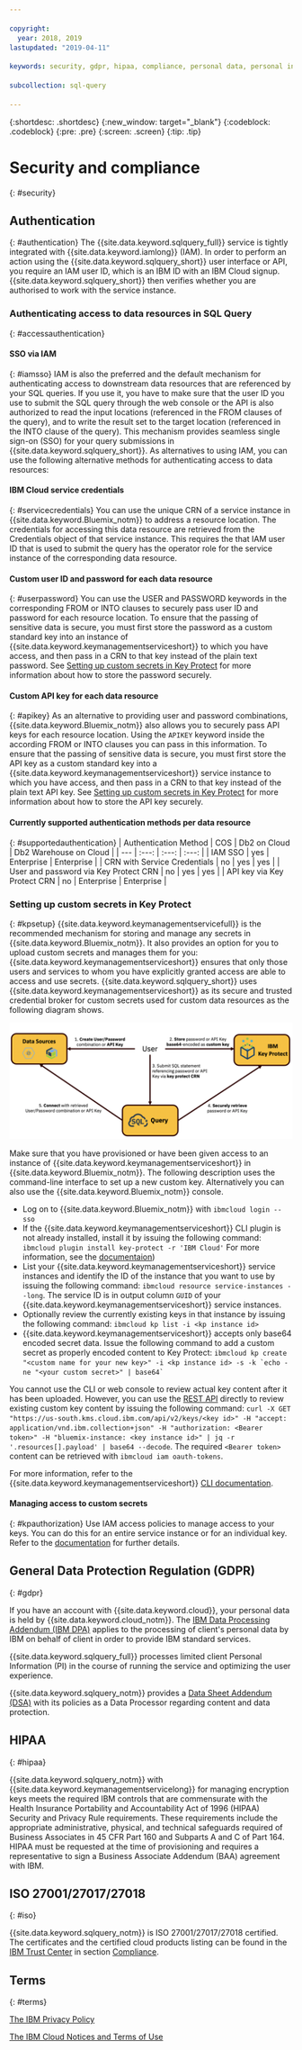 ```yaml
---

copyright:
  year: 2018, 2019
lastupdated: "2019-04-11"

keywords: security, gdpr, hipaa, compliance, personal data, personal information, privacy policy, cloud notice, terms of use

subcollection: sql-query

---
```


{:shortdesc: .shortdesc}
{:new_window: target="_blank"}
{:codeblock: .codeblock}
{:pre: .pre}
{:screen: .screen}
{:tip: .tip}

# Security and compliance
{: #security}

## Authentication
{: #authentication}
The {{site.data.keyword.sqlquery_full}} service is tightly integrated with {{site.data.keyword.iamlong}} (IAM). In order to perform an action using the {{site.data.keyword.sqlquery_short}} user interface or API, you require an IAM user ID, which is an IBM ID with an IBM Cloud signup. {{site.data.keyword.sqlquery_short}} then verifies whether you are authorised to work with the service instance.

### Authenticating access to data resources in SQL Query
{: #accessauthentication}
#### SSO via IAM
{: #iamsso}
IAM is also the preferred and the default mechanism for authenticating access to downstream data resources that are referenced by your SQL queries. If you use it, you have to make sure that the user ID you use to submit the SQL query through the web console or the API is also authorized to read the input locations (referenced in the  FROM clauses of the query), and to write the result set to the target location (referenced in the INTO clause of the query).  This mechanism provides seamless single sign-on (SSO) for your query submissions in {{site.data.keyword.sqlquery_short}}. As alternatives to using IAM, you can use the following alternative methods for authenticating access to data resources:

#### IBM Cloud service credentials
{: #servicecredentials}
You can use the unique CRN of a service instance in {{site.data.keyword.Bluemix_notm}} to address a resource location. The credentials for accessing this data resource are retrieved from the Credentials object of that service instance. This requires the that IAM user ID that is used to submit the query has the operator role for the service instance of the corresponding data resource.

#### Custom user ID and password for each data resource
{: #userpassword}
You can use the USER and PASSWORD keywords in the corresponding FROM or INTO clauses to securely pass user ID and password for each resource location. To ensure that the passing of sensitive data is secure, you must first store the password as a custom standard key into an instance of {{site.data.keyword.keymanagementserviceshort}} to which you have access, and then pass in a CRN to that key instead of the plain text password. See [Setting up custom secrets in Key Protect](#kpsetup) for more information about how to store the password securely.

#### Custom API key for each data resource
{: #apikey}
As an alternative to providing user and password combinations, {{site.data.keyword.Bluemix_notm}} also allows you to securely pass API keys for each resource location. Using the `APIKEY` keyword inside the according FROM or INTO clauses you can pass in this information. To ensure that the passing of sensitive data is secure, you must first store the API key as a custom standard key into a {{site.data.keyword.keymanagementserviceshort}} service instance to which you have access, and then pass in a CRN to that key instead of the plain text API key. See [Setting up custom secrets in Key Protect](#kpsetup) for more information about how to store the API key securely.

#### Currently supported authentication methods per data resource
{: #supportedauthentication}
| Authentication Method                 | COS   | Db2 on Cloud | Db2 Warehouse on Cloud |
| ---                                   | :---: | :---:        | :---:                  |
| IAM SSO                               | yes   | Enterprise   | Enterprise             |
| CRN with Service Credentials          | no    | yes          | yes                    |
| User and password via Key Protect CRN | no    | yes          | yes                    |
| API key via Key Protect CRN           | no    | Enterprise   | Enterprise             |

### Setting up custom secrets in Key Protect
{: #kpsetup}
{{site.data.keyword.keymanagementservicefull}} is the recommended mechanism for storing and manage any secrets in {{site.data.keyword.Bluemix_notm}}. It also provides an option for you to upload custom secrets and manages them for you: {{site.data.keyword.keymanagementserviceshort}} ensures that only those users and services to whom you have explicitly granted access are able to access and use secrets. {{site.data.keyword.sqlquery_short}} uses {{site.data.keyword.keymanagementserviceshort}} as its secure and trusted credential broker for custom secrets used for custom data resources as the following diagram shows.

![Secure Credential Passing in SQL Query](accesssecrets.png)

Make sure that you have provisioned or have been given access to an instance of {{site.data.keyword.keymanagementserviceshort}} in {{site.data.keyword.Bluemix_notm}}. The following description uses the command-line interface to set up a new custom key. Alternatively you can also use the {{site.data.keyword.Bluemix_notm}} console.

- Log on to {{site.data.keyword.Bluemix_notm}} with `ibmcloud login --sso`
- If the {{site.data.keyword.keymanagementserviceshort}} CLI plugin is not already installed, install it by issuing the following command: `ibmcloud plugin install key-protect -r 'IBM Cloud'` For more information, see the [documentaion](/docs/services/key-protect?topic=key-protect-set-up-cli))
- List your {{site.data.keyword.keymanagementserviceshort}} service instances and identify the ID of the instance that you want to use by issuing the following command: `ibmcloud resource service-instances --long`. The service ID is in output column `GUID` of your {{site.data.keyword.keymanagementserviceshort}} service instances.
- Optionally review the currently existing keys in that instance by issuing the following command:  `ibmcloud kp list -i <kp instance id>`
- {{site.data.keyword.keymanagementserviceshort}} accepts only base64 encoded secret data. Issue the following command to add a custom secret as properly encoded content to Key Protect: ``ibmcloud kp create "<custom name for your new key>" -i <kp instance id> -s -k `echo -ne "<your custom secret>" | base64` ``

You cannot use the CLI or web console to review actual key content after it has been uploaded. However, you can use the [REST API](https://cloud.ibm.com/apidocs/key-protect#retrieve-a-key-by-id) directly to review existing custom key content by issuing the following command: `curl -X GET "https://us-south.kms.cloud.ibm.com/api/v2/keys/<key id>" -H "accept: application/vnd.ibm.collection+json" -H "authorization: <Bearer token>" -H "bluemix-instance: <key instance id>" | jq -r '.resources[].payload' | base64 --decode`. The required `<Bearer token>` content can be retrieved with `ibmcloud iam oauth-tokens`.

For more information, refer to the {{site.data.keyword.keymanagementserviceshort}} [CLI documentation](/docs/services/key-protect?topic=key-protect-cli-reference#ibmcloud-kp-commands).

#### Managing access to custom secrets
{: #kpauthorization}
Use IAM access policies to manage access to your keys. You can do this for an entire service instance or for an individual key. Refer to the [documentation](/docs/services/key-protect?topic=key-protect-grant-access-keys) for further details.

## General Data Protection Regulation (GDPR)
{: #gdpr}

If you have an account with {{site.data.keyword.cloud}}, your personal data is held by {{site.data.keyword.cloud_notm}}. The [IBM Data Processing Addendum (IBM DPA)](https://www.ibm.com/support/customer/csol/terms/?cat=dpa) applies to the processing of client's personal data by IBM on behalf of client in order to provide IBM standard services.

{{site.data.keyword.sqlquery_full}} processes limited client Personal Information (PI) in the course of running the service and optimizing the user experience.

{{site.data.keyword.sqlquery_notm}} provides a [Data Sheet Addendum (DSA)](https://www.ibm.com/software/reports/compatibility/clarity-reports/report/html/softwareReqsForProduct?deliverableId=AC17FFB0B52911E7A9EB066095601ABB) with its policies as a Data Processor regarding content and data protection.

## HIPAA
{: #hipaa}

{{site.data.keyword.sqlquery_notm}} with {{site.data.keyword.keymanagementservicelong}} for managing encryption keys meets the required IBM controls that are commensurate with the Health Insurance Portability and Accountability Act of 1996 (HIPAA) Security and Privacy Rule requirements. These requirements include the appropriate administrative, physical, and technical safeguards required of Business Associates in 45 CFR Part 160 and Subparts A and C of Part 164. HIPAA must be requested at the time of provisioning and requires a representative to sign a Business Associate Addendum (BAA) agreement with IBM.

## ISO 27001/27017/27018
{: #iso}

{{site.data.keyword.sqlquery_notm}} is ISO 27001/27017/27018 certified. The certificates and the certified cloud products listing can be found in the [IBM Trust Center](https://www.ibm.com/trust) in section [Compliance](https://www.ibm.com/cloud/compliance).

## Terms
{: #terms}

[The IBM Privacy Policy](https://www.ibm.com/privacy/us/en/)

[The IBM Cloud Notices and Terms of Use](/docs/overview/terms-of-use?topic=overview-terms#terms)
